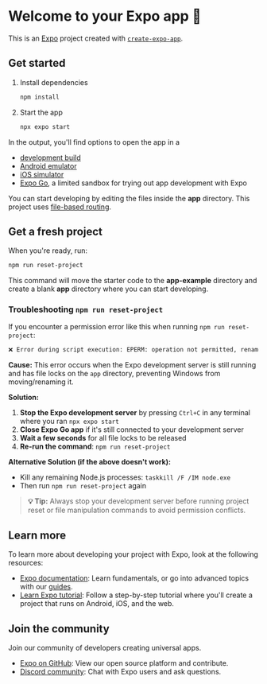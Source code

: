 # Welcome to your Expo app 👋

This is an [Expo](https://expo.dev) project created with [`create-expo-app`](https://www.npmjs.com/package/create-expo-app).

## Get started

1. Install dependencies

   ```bash
   npm install
   ```

2. Start the app

   ```bash
   npx expo start
   ```

In the output, you'll find options to open the app in a

- [development build](https://docs.expo.dev/develop/development-builds/introduction/)
- [Android emulator](https://docs.expo.dev/workflow/android-studio-emulator/)
- [iOS simulator](https://docs.expo.dev/workflow/ios-simulator/)
- [Expo Go](https://expo.dev/go), a limited sandbox for trying out app development with Expo

You can start developing by editing the files inside the **app** directory. This project uses [file-based routing](https://docs.expo.dev/router/introduction).

## Get a fresh project

When you're ready, run:

```bash
npm run reset-project
```

This command will move the starter code to the **app-example** directory and create a blank **app** directory where you can start developing.

### Troubleshooting `npm run reset-project`

If you encounter a permission error like this when running `npm run reset-project`:

```bash
❌ Error during script execution: EPERM: operation not permitted, rename 'app' -> 'app-example\app'
```

**Cause:** This error occurs when the Expo development server is still running and has file locks on the `app` directory, preventing Windows from moving/renaming it.

**Solution:**

1. **Stop the Expo development server** by pressing `Ctrl+C` in any terminal where you ran `npx expo start`
2. **Close Expo Go app** if it's still connected to your development server
3. **Wait a few seconds** for all file locks to be released
4. **Re-run the command**: `npm run reset-project`

**Alternative Solution (if the above doesn't work):**

- Kill any remaining Node.js processes: `taskkill /F /IM node.exe`
- Then run `npm run reset-project` again

> **💡 Tip:** Always stop your development server before running project reset or file manipulation commands to avoid permission conflicts.

## Learn more

To learn more about developing your project with Expo, look at the following resources:

- [Expo documentation](https://docs.expo.dev/): Learn fundamentals, or go into advanced topics with our [guides](https://docs.expo.dev/guides).
- [Learn Expo tutorial](https://docs.expo.dev/tutorial/introduction/): Follow a step-by-step tutorial where you'll create a project that runs on Android, iOS, and the web.

## Join the community

Join our community of developers creating universal apps.

- [Expo on GitHub](https://github.com/expo/expo): View our open source platform and contribute.
- [Discord community](https://chat.expo.dev): Chat with Expo users and ask questions.
